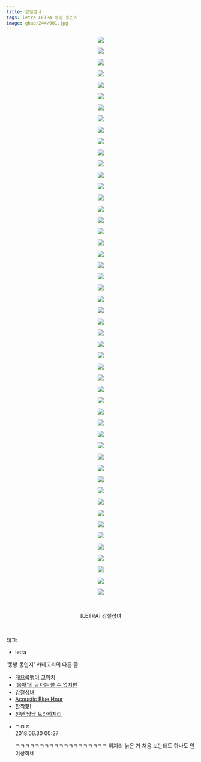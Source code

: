 ```yaml
---
title: 강철성녀
tags: letra LETRA 동방_동인지
image: ghap/244/001.jpg
---
```

<div class="article">
<p style="text-align: center; clear: none; float: none;"><img src="{{ site.nasurl }}/ghap/244/001.jpg"/></p>
<p style="text-align: center; clear: none; float: none;"><img src="{{ site.nasurl }}/ghap/244/002.jpg"/></p>
<p style="text-align: center; clear: none; float: none;"><img src="{{ site.nasurl }}/ghap/244/003.jpg"/></p>
<p style="text-align: center; clear: none; float: none;"><img src="{{ site.nasurl }}/ghap/244/004.jpg"/></p>
<p style="text-align: center; clear: none; float: none;"><img src="{{ site.nasurl }}/ghap/244/005.jpg"/></p>
<p style="text-align: center; clear: none; float: none;"><img src="{{ site.nasurl }}/ghap/244/006.jpg"/></p>
<p style="text-align: center; clear: none; float: none;"><img src="{{ site.nasurl }}/ghap/244/007.jpg"/></p>
<p style="text-align: center; clear: none; float: none;"><img src="{{ site.nasurl }}/ghap/244/008.jpg"/></p>
<p style="text-align: center; clear: none; float: none;"><img src="{{ site.nasurl }}/ghap/244/009.jpg"/></p>
<p style="text-align: center; clear: none; float: none;"><img src="{{ site.nasurl }}/ghap/244/010.jpg"/></p>
<p style="text-align: center; clear: none; float: none;"><img src="{{ site.nasurl }}/ghap/244/011.jpg"/></p>
<p style="text-align: center; clear: none; float: none;"><img src="{{ site.nasurl }}/ghap/244/012.jpg"/></p>
<p style="text-align: center; clear: none; float: none;"><img src="{{ site.nasurl }}/ghap/244/013.jpg"/></p>
<p style="text-align: center; clear: none; float: none;"><img src="{{ site.nasurl }}/ghap/244/014.jpg"/></p>
<p style="text-align: center; clear: none; float: none;"><img src="{{ site.nasurl }}/ghap/244/015.jpg"/></p>
<p style="text-align: center; clear: none; float: none;"><img src="{{ site.nasurl }}/ghap/244/016.jpg"/></p>
<p style="text-align: center; clear: none; float: none;"><img src="{{ site.nasurl }}/ghap/244/017.jpg"/></p>
<p style="text-align: center; clear: none; float: none;"><img src="{{ site.nasurl }}/ghap/244/018.jpg"/></p>
<p style="text-align: center; clear: none; float: none;"><img src="{{ site.nasurl }}/ghap/244/019.jpg"/></p>
<p style="text-align: center; clear: none; float: none;"><img src="{{ site.nasurl }}/ghap/244/020.jpg"/></p>
<p style="text-align: center; clear: none; float: none;"><img src="{{ site.nasurl }}/ghap/244/021.jpg"/></p>
<p style="text-align: center; clear: none; float: none;"><img src="{{ site.nasurl }}/ghap/244/022.jpg"/></p>
<p style="text-align: center; clear: none; float: none;"><img src="{{ site.nasurl }}/ghap/244/023.jpg"/></p>
<p style="text-align: center; clear: none; float: none;"><img src="{{ site.nasurl }}/ghap/244/024.jpg"/></p>
<p style="text-align: center; clear: none; float: none;"><img src="{{ site.nasurl }}/ghap/244/025.jpg"/></p>
<p style="text-align: center; clear: none; float: none;"><img src="{{ site.nasurl }}/ghap/244/026.jpg"/></p>
<p style="text-align: center; clear: none; float: none;"><img src="{{ site.nasurl }}/ghap/244/027.jpg"/></p>
<p style="text-align: center; clear: none; float: none;"><img src="{{ site.nasurl }}/ghap/244/028.jpg"/></p>
<p style="text-align: center; clear: none; float: none;"><img src="{{ site.nasurl }}/ghap/244/029.jpg"/></p>
<p style="text-align: center; clear: none; float: none;"><img src="{{ site.nasurl }}/ghap/244/030.jpg"/></p>
<p style="text-align: center; clear: none; float: none;"><img src="{{ site.nasurl }}/ghap/244/031.jpg"/></p>
<p style="text-align: center; clear: none; float: none;"><img src="{{ site.nasurl }}/ghap/244/032.jpg"/></p>
<p style="text-align: center; clear: none; float: none;"><img src="{{ site.nasurl }}/ghap/244/033.jpg"/></p>
<p style="text-align: center; clear: none; float: none;"><img src="{{ site.nasurl }}/ghap/244/034.jpg"/></p>
<p style="text-align: center; clear: none; float: none;"><img src="{{ site.nasurl }}/ghap/244/035.jpg"/></p>
<p style="text-align: center; clear: none; float: none;"><img src="{{ site.nasurl }}/ghap/244/036.jpg"/></p>
<p style="text-align: center; clear: none; float: none;"><img src="{{ site.nasurl }}/ghap/244/037.jpg"/></p>
<p style="text-align: center; clear: none; float: none;"><img src="{{ site.nasurl }}/ghap/244/038.jpg"/></p>
<p style="text-align: center; clear: none; float: none;"><img src="{{ site.nasurl }}/ghap/244/039.jpg"/></p>
<p style="text-align: center; clear: none; float: none;"><img src="{{ site.nasurl }}/ghap/244/040.jpg"/></p>
<p style="text-align: center; clear: none; float: none;"><img src="{{ site.nasurl }}/ghap/244/041.jpg"/></p>
<p style="text-align: center; clear: none; float: none;"><img src="{{ site.nasurl }}/ghap/244/042.jpg"/></p>
<p style="text-align: center; clear: none; float: none;"><img src="{{ site.nasurl }}/ghap/244/043.jpg"/></p>
<p style="text-align: center; clear: none; float: none;"><img src="{{ site.nasurl }}/ghap/244/044.jpg"/></p>
<p style="text-align: center; clear: none; float: none;"><img src="{{ site.nasurl }}/ghap/244/045.jpg"/></p>
<p style="text-align: center; clear: none; float: none;"><img src="{{ site.nasurl }}/ghap/244/046.jpg"/></p>
<p style="text-align: center; clear: none; float: none;"><img src="{{ site.nasurl }}/ghap/244/047.jpg"/></p>
<p style="text-align: center; clear: none; float: none;"><img src="{{ site.nasurl }}/ghap/244/048.jpg"/></p>
<p style="text-align: center; clear: none; float: none;"><img src="{{ site.nasurl }}/ghap/244/049.jpg"/></p>
<p style="text-align: center; clear: none; float: none;"><img src="{{ site.nasurl }}/ghap/244/050.jpg"/></p>
<p style="text-align: center; clear: none; float: none;"><br/></p>
<p style="text-align: center; clear: none; float: none;">[LETRA] 강철성녀</p>
<p><br/></p>
</div><div class="tagTrail">
<p>태그: </p>
<ul>
<li>letra</li>
</ul>
</div><div class="another">
<p>'동방 동인지' 카테고리의 다른 글</p>
<ul>
<li><a href="/2016-06-19-ghap_246">게으름뱅이 코마치</a></li>
<li><a href="/2016-06-19-ghap_245">'몽매'의 글자는 쓸 수 없지만</a></li>
<li><a href="/2016-06-19-ghap_244">강철성녀</a></li>
<li><a href="/2016-06-19-ghap_243">Acoustic Blue Hour</a></li>
<li><a href="/2016-06-19-ghap_242">할짝핥!</a></li>
<li><a href="/2016-06-19-ghap_241">천년 냥냥 토라히지리</a></li>
</ul>
</div><div class="cb_module cb_fluid">
<div class="cb_wrt cb_profile">
<div class="comment">
<ul>
<li class="cb_thumb_off" id="comment15278730">
<div class="cb_comment_area">
<div class="cb_info_area">
<div class="cb_section">
<span class="cb_nick_name">ㄱㅁㅎ</span>
</div>
<div class="cb_section">
<span class="cb_date">2018.06.30 00:27 </span>
</div>
</div>
<div class="cb_dsc_comment">
<p class="cb_dsc">
											ㅋㅋㅋㅋㅋㅋㅋㅋㅋㅋㅋㅋㅋㅋㅋㅋㅋㅋㅋ 히지리 늙은 거 처음 보는데도 하나도 안 이상하네
										</p>
</div>
</div></li>
</ul>
</div>
</div><!-- commentList close -->
</div>